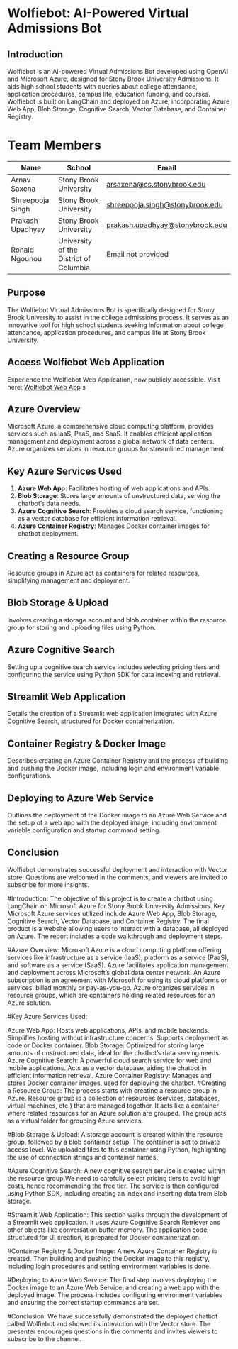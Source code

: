# Wolfiebot: AI-Powered Virtual Admissions Bot

## Introduction
Wolfiebot is an AI-powered Virtual Admissions Bot developed using OpenAI and Microsoft Azure, designed for Stony Brook University Admissions. It aids high school students with queries about college attendance, application procedures, campus life, education funding, and courses. Wolfiebot is built on LangChain and deployed on Azure, incorporating Azure Web App, Blob Storage, Cognitive Search, Vector Database, and Container Registry.


# Team Members

| Name              | School                           | Email                                 |
|-------------------|----------------------------------|---------------------------------------|
| Arnav Saxena      | Stony Brook University           | arsaxena@cs.stonybrook.edu            |
| Shreepooja Singh  | Stony Brook University           | shreepooja.singh@stonybrook.edu       |
| Prakash Upadhyay  | Stony Brook University           | prakash.upadhyay@stonybrook.edu       |
| Ronald Ngounou    | University of the District of Columbia | Email not provided                 |

## Purpose
The Wolfiebot Virtual Admissions Bot is specifically designed for Stony Brook University to assist in the college admissions process. It serves as an innovative tool for high school students seeking information about college attendance, application procedures, and campus life at Stony Brook University.

## Access Wolfiebot Web Application
Experience the Wolfiebot Web Application, now publicly accessible. Visit here: [Wolfiebot Web App](https://georgehackathonapp.azurewebsites.net/)
s

## Azure Overview
Microsoft Azure, a comprehensive cloud computing platform, provides services such as IaaS, PaaS, and SaaS. It enables efficient application management and deployment across a global network of data centers. Azure organizes services in resource groups for streamlined management.

## Key Azure Services Used
1. **Azure Web App**: Facilitates hosting of web applications and APIs.
2. **Blob Storage**: Stores large amounts of unstructured data, serving the chatbot’s data needs.
3. **Azure Cognitive Search**: Provides a cloud search service, functioning as a vector database for efficient information retrieval.
4. **Azure Container Registry**: Manages Docker container images for chatbot deployment.

## Creating a Resource Group
Resource groups in Azure act as containers for related resources, simplifying management and deployment.

## Blob Storage & Upload
Involves creating a storage account and blob container within the resource group for storing and uploading files using Python.

## Azure Cognitive Search
Setting up a cognitive search service includes selecting pricing tiers and configuring the service using Python SDK for data indexing and retrieval.

## Streamlit Web Application
Details the creation of a Streamlit web application integrated with Azure Cognitive Search, structured for Docker containerization.

## Container Registry & Docker Image
Describes creating an Azure Container Registry and the process of building and pushing the Docker image, including login and environment variable configurations.

## Deploying to Azure Web Service
Outlines the deployment of the Docker image to an Azure Web Service and the setup of a web app with the deployed image, including environment variable configuration and startup command setting.

## Conclusion
Wolfiebot demonstrates successful deployment and interaction with Vector store. Questions are welcomed in the comments, and viewers are invited to subscribe for more insights.














#Introduction: The objective of this project is to create a chatbot using LangChain on Microsoft Azure for Stony Brook University Admissions. Key Microsoft Azure services utilized include Azure Web App, Blob Storage, Cognitive Search, Vector Database, and Container Registry. The final product is a website allowing users to interact with a database, all deployed on Azure. The report includes a code walkthrough and deployment steps.

#Azure Overview: Microsoft Azure is a cloud computing platform offering services like infrastructure as a service (IaaS), platform as a service (PaaS), and software as a service (SaaS). Azure facilitates application management and deployment across Microsoft’s global data center network. An Azure subscription is an agreement with Microsoft for using its cloud platforms or services, billed monthly or pay-as-you-go. Azure organizes services in resource groups, which are containers holding related resources for an Azure solution.

#Key Azure Services Used:

Azure Web App: Hosts web applications, APIs, and mobile backends. Simplifies hosting without infrastructure concerns. Supports deployment as code or Docker container.
Blob Storage: Optimized for storing large amounts of unstructured data, ideal for the chatbot’s data serving needs.
Azure Cognitive Search: A powerful cloud search service for web and mobile applications. Acts as a vector database, aiding the chatbot in efficient information retrieval.
Azure Container Registry: Manages and stores Docker container images, used for deploying the chatbot.
#Creating a Resource Group: The process starts with creating a resource group in Azure. Resource group is a collection of resources (services, databases, virtual machines, etc.) that are managed together. It acts like a container where related resources for an Azure solution are grouped. The group acts as a virtual folder for grouping Azure services.

#Blob Storage & Upload: A storage account is created within the resource group, followed by a blob container setup. The container is set to private access level. We uploaded files to this container using Python, highlighting the use of connection strings and container names.

#Azure Cognitive Search: A new cognitive search service is created within the resource group.We need to carefully select pricing tiers to avoid high costs, hence recommending the free tier. The service is then configured using Python SDK, including creating an index and inserting data from Blob storage.

#Streamlit Web Application: This section walks through the development of a Streamlit web application. It uses Azure Cognitive Search Retriever and other objects like conversation buffer memory. The application code, structured for UI creation, is prepared for Docker containerization.

#Container Registry & Docker Image: A new Azure Container Registry is created. Then building and pushing the Docker image to this registry, including login procedures and setting environment variables is done.

#Deploying to Azure Web Service: The final step involves deploying the Docker image to an Azure Web Service, and creating a web app with the deployed image. The process includes configuring environment variables and ensuring the correct startup commands are set.

#Conclusion: We have successfully demonstrated the deployed chatbot called Wolfiebot and showed its interaction with the Vector store. The presenter encourages questions in the comments and invites viewers to subscribe to the channel.
